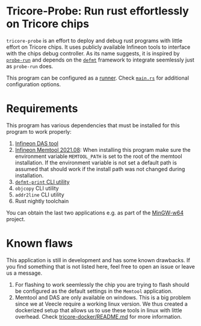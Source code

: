 # Tricore-Probe: Run rust effortlessly on Tricore chips

`tricore-probe` is an effort to deploy and debug rust programs with little effort
on Tricore chips. It uses publicly available Infineon tools to interface with the
chips debug controller. As its name suggests, it is inspired by [`probe-run`](https://crates.io/crates/probe-run) and depends 
on the [`defmt`](https://defmt.ferrous-systems.com/) framework to integrate seemlessly just as `probe-run` does.

This program can be configured as a [runner](https://doc.rust-lang.org/cargo/reference/config.html#targettriplerunner). 
Check [`main.rs`](src/main.rs) for additional configuration options.

# Requirements
This program has various dependencies that must be installed for this program to 
work properly:
1. [Infineon DAS tool](https://www.infineon.com/cms/en/product/promopages/das/#!?fileId=db3a30431ed1d7b2011f469ac40e56af)
2. [Infineon Memtool 2021.08](https://www.infineon.com/cms/en/tools/aurix-tools/free-tools/infineon/): 
When installing this program make sure the environment variable `MEMTOOL_PATH` is set
to the root of the memtool installation. If the environment variable is not set 
a default path is assumed that should work if the install path was not changed 
during installation.
3. [`defmt-print` CLI utility](https://crates.io/crates/defmt-print)
4. `objcopy` CLI utility
5. `addr2line` CLI utility
6. Rust nightly toolchain

You can obtain the last two applications e.g. as part of the [MinGW-w64](https://www.mingw-w64.org/) 
project.

# Known flaws
This application is still in development and has some known drawbacks. If you 
find something that is not listed here, feel free to open an issue or leave us a
message.

1. For flashing to work seemlessly the chip you are trying to flash should be 
configured as the default settings in the `Memtool` application.
2. Memtool and DAS are only available on windows. This is a big problem since we at Veecle
require a working linux version. We thus created a dockerized setup that allows 
us to use these tools in linux with little overhead. Check [tricore-docker/README.md](tricore-docker/README.md)
for more information.